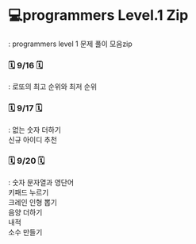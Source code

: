 # 💻programmers Level.1 Zip
: programmers level 1 문제 풀이 모음zip

### 🗓 9/16 🗓 
: 로또의 최고 순위와 최저 순위

### 🗓 9/17 🗓 
: 없는 숫자 더하기 <br>
  신규 아이디 추천

### 🗓 9/20 🗓 
: 숫자 문자열과 영단어 <br>
  키패드 누르기 <br>
  크레인 인형 뽑기 <br>
  음양 더하기 <br>
  내적 <br>
  소수 만들기

 
